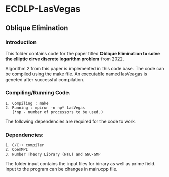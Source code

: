# ECDLP-LasVegas
## Oblique Elimination

### Introduction
This folder contains code for the paper titled **Oblique Elimination to solve the elliptic cirve discrete logarithm problem** from 2022.

Algorithm 2 from this paper is implemented in this code base.
The code can be compiled using the make file. 
An executable named lasVeagas is geneted after successful compilation.

### Compiling/Running Code.
	1. Compiling : make 
	2. Running : mpirun -n np* lasVegas
	   (*np - number of processors to be used.)

The following dependencies are required for the code to work.
### Dependencies:
	1. C/C++ compiler
	2. OpemMPI
	3. Number Theory Library (NTL) and GNU-GMP

The folder input contains the input files for binary as well as prime field.
Input to the program can be changes in main.cpp file.
